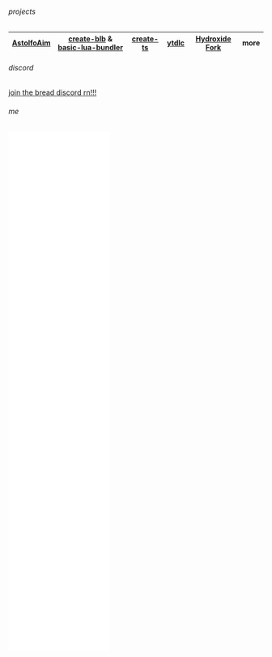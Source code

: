 ###### projects

| [AstolfoAim](https://github.com/Exponential-Workload/astolfoaim) | [create-blb](https://github.com/BreadCity/create-blb) & [basic-lua-bundler](https://github.com/BreadCity/blb) | [create-ts](https://github.com/Exponential-Workload/create-ts) | [ytdlc](https://github.com/BreadCity/ytdl) | [Hydroxide Fork](https://github.com/BreadCity/Hydroxide) | more |
| --- | --- | --- | --- | --- | --- |

###### discord

[join the bread discord rn!!!](https://cord.breadhub.cc)

###### me

![](https://raw.githubusercontent.com/Exponential-Workload/Exponential-Workload/main/github-metrics.svg)
